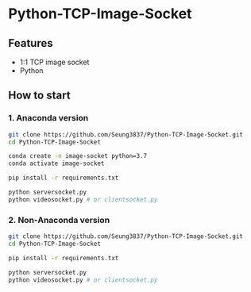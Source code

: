 # Python-TCP-Image-Socket

## Features
- 1:1 TCP image socket
- Python

## How to start
### 1. Anaconda version
```bash
git clone https://github.com/Seung3837/Python-TCP-Image-Socket.git
cd Python-TCP-Image-Socket

conda create -n image-socket python=3.7
conda activate image-socket

pip install -r requirements.txt

python serversocket.py
python videosocket.py # or clientsocket.py
```

### 2. Non-Anaconda version
```bash
git clone https://github.com/Seung3837/Python-TCP-Image-Socket.git
cd Python-TCP-Image-Socket

pip install -r requirements.txt

python serversocket.py
python videosocket.py # or clientsocket.py
```
